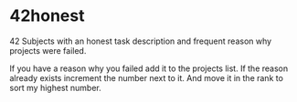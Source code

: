 # 42honest

42 Subjects with an honest task description and frequent reason why projects were failed.

If you have a reason why you failed add it to the projects list.
If the reason already exists increment the number next to it.
And move it in the rank to sort my highest number.
